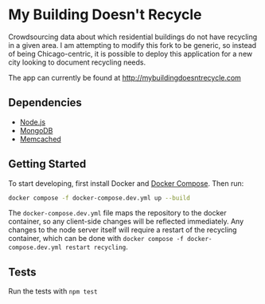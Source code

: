 My Building Doesn't Recycle
===========================

Crowdsourcing data about which residential buildings do not have recycling in a given area. I am attempting to modify this fork to be generic, so instead of being Chicago-centric, it is possible to deploy this application for a new city looking to document recycling needs.

The app can currently be found at http://mybuildingdoesntrecycle.com

Dependencies
------------

* [Node.js](http://nodejs.org/)
* [MongoDB](http://docs.mongodb.org/manual/)
* [Memcached](http://memcached.org/)

Getting Started
---------------
To start developing, first install Docker and [Docker Compose](https://docs.docker.com/compose/install/). Then run:

```bash
docker compose -f docker-compose.dev.yml up --build
```

The `docker-compose.dev.yml` file maps the repository to the docker container, so any client-side changes will be reflected immediately. Any changes to the node server itself will require a restart of the recycling container, which can be done with `docker compose -f docker-compose.dev.yml restart recycling`.

Tests
-----
Run the tests with ```npm test```


